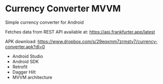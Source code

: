 # Currency Converter MVVM

Simple currency converter for Android

Fetches data from REST API available at: https://api.frankfurter.app/latest

APK download: https://www.dropbox.com/s/29eqxmm7zrmstv7/currency-converter.apk?dl=0

- Android Studio
- Android SDK
- Retrofit
- Dagger Hilt
- MVVM architecture
